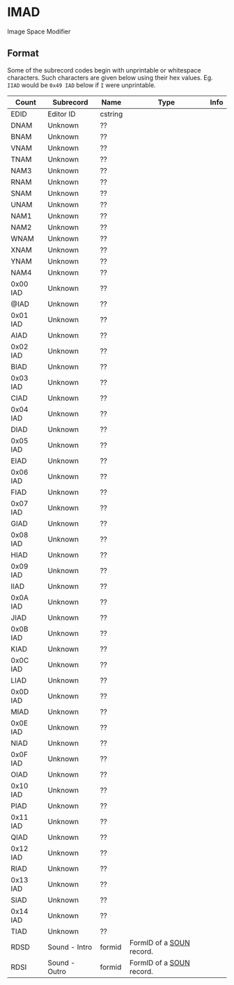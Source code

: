 IMAD
====

Image Space Modifier

## Format

Some of the subrecord codes begin with unprintable or whitespace characters. Such characters are given below using their hex values. Eg. `IIAD` would be `0x49 IAD` below if `I` were unprintable.

Count | Subrecord | Name | Type | Info
------|-------|------|------|-----
 | EDID | Editor ID | cstring |
 | DNAM | Unknown | ?? |
 | BNAM | Unknown | ?? |
 | VNAM | Unknown | ?? |
 | TNAM | Unknown | ?? |
 | NAM3 | Unknown | ?? |
 | RNAM | Unknown | ?? |
 | SNAM | Unknown | ?? |
 | UNAM | Unknown | ?? |
 | NAM1 | Unknown | ?? |
 | NAM2 | Unknown | ?? |
 | WNAM | Unknown | ?? |
 | XNAM | Unknown | ?? |
 | YNAM | Unknown | ?? |
 | NAM4 | Unknown | ?? |
 | 0x00 IAD | Unknown | ?? |
 | @IAD | Unknown | ?? |
 | 0x01 IAD | Unknown | ?? |
 | AIAD | Unknown | ?? |
 | 0x02 IAD | Unknown | ?? |
 | BIAD | Unknown | ?? |
 | 0x03 IAD | Unknown | ?? |
 | CIAD | Unknown | ?? |
 | 0x04 IAD | Unknown | ?? |
 | DIAD | Unknown | ?? |
 | 0x05 IAD | Unknown | ?? |
 | EIAD | Unknown | ?? |
 | 0x06 IAD | Unknown | ?? |
 | FIAD | Unknown | ?? |
 | 0x07 IAD | Unknown | ?? |
 | GIAD | Unknown | ?? |
 | 0x08 IAD | Unknown | ?? |
 | HIAD | Unknown | ?? |
 | 0x09 IAD | Unknown | ?? |
 | IIAD | Unknown | ?? |
 | 0x0A IAD | Unknown | ?? |
 | JIAD | Unknown | ?? |
 | 0x0B IAD | Unknown | ?? |
 | KIAD | Unknown | ?? |
 | 0x0C IAD | Unknown | ?? |
 | LIAD | Unknown | ?? |
 | 0x0D IAD | Unknown | ?? |
 | MIAD | Unknown | ?? |
 | 0x0E IAD | Unknown | ?? |
 | NIAD | Unknown | ?? |
 | 0x0F IAD | Unknown | ?? |
 | OIAD | Unknown | ?? |
 | 0x10 IAD | Unknown | ?? |
 | PIAD | Unknown | ?? |
 | 0x11 IAD | Unknown | ?? |
 | QIAD | Unknown | ?? |
 | 0x12 IAD | Unknown | ?? |
 | RIAD | Unknown | ?? |
 | 0x13 IAD | Unknown | ?? |
 | SIAD | Unknown | ?? |
 | 0x14 IAD | Unknown | ?? |
 | TIAD | Unknown | ?? |
 | RDSD | Sound - Intro | formid | FormID of a [SOUN](SOUN.md) record.
 | RDSI | Sound - Outro | formid | FormID of a [SOUN](SOUN.md) record.

